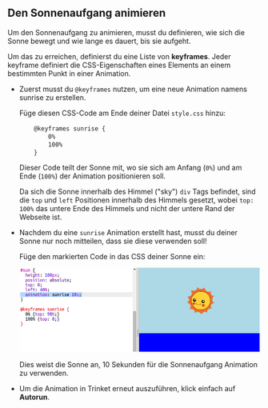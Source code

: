 ## Den Sonnenaufgang animieren

Um den Sonnenaufgang zu animieren, musst du definieren, wie sich die Sonne bewegt und wie lange es dauert, bis sie aufgeht.

Um das zu erreichen, definierst du eine Liste von **keyframes**. Jeder keyframe definiert die CSS-Eigenschaften eines Elements an einem bestimmten Punkt in einer Animation.

+ Zuerst musst du `@keyframes` nutzen, um eine neue Animation namens sunrise zu erstellen.
    
    Füge diesen CSS-Code am Ende deiner Datei `style.css` hinzu:
    ```
        @keyframes sunrise {
            0%
            100%
        }
    ```    
    
    Dieser Code teilt der Sonne mit, wo sie sich am Anfang (`0%`) und am Ende (`100%`) der Animation positionieren soll.
    
    Da sich die Sonne innerhalb des Himmel ("sky") `div` Tags befindet, sind die `top` und `left` Positionen innerhalb des Himmels gesetzt, wobei `top: 100%` das untere Ende des Himmels und nicht der untere Rand der Webseite ist.

+ Nachdem du eine `sunrise` Animation erstellt hast, musst du deiner Sonne nur noch mitteilen, dass sie diese verwenden soll!
    
    Füge den markierten Code in das CSS deiner Sonne ein:
    
    ![Bildschirmfoto](images/sunrise-sunrise.png)
    
    Dies weist die Sonne an, 10 Sekunden für die Sonnenaufgang Animation zu verwenden.

+ Um die Animation in Trinket erneut auszuführen, klick einfach auf **Autorun**.